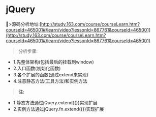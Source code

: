 # jQuery
>源码分析地址:[http://study.163.com/course/courseLearn.htm?courseId=465001#/learn/video?lessonId=867761&courseId=465001](http://study.163.com/course/courseLearn.htm?courseId=465001#/learn/video?lessonId=867761&courseId=465001)
>分析步骤:
- 1.先整体架构(包括最后的挂载到window)
- 2.入口函数(初始化函数)
- 3.各个扩展的函数(通过extend来实现)
- 4.注意静态方法(工具方法)和实例方法
>**注:**
- 1.静态方法通过jQuery.extend({})实现扩展
- 2.实例方法通过jQuery.fn.extend({})实现扩展
